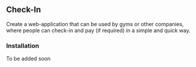 ## Check-In
Create a web-application that can be used by gyms or other companies, where people can check-in and pay (if required) in a simple and quick way.

### Installation
To be added soon

